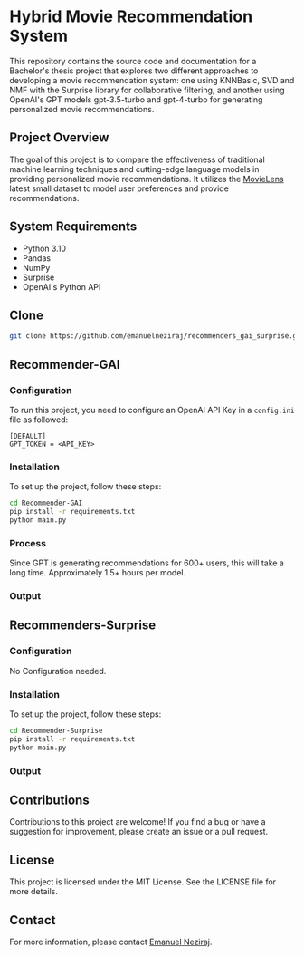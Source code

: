 # Hybrid Movie Recommendation System

This repository contains the source code and documentation for a Bachelor's thesis project that explores two different approaches to developing a movie recommendation system: one using KNNBasic, SVD and NMF with the Surprise library for collaborative filtering, and another using OpenAI's GPT models gpt-3.5-turbo and gpt-4-turbo for generating personalized movie recommendations.

## Project Overview

The goal of this project is to compare the effectiveness of traditional machine learning techniques and cutting-edge language models in providing personalized movie recommendations. It utilizes the [MovieLens](https://grouplens.org/datasets/movielens/) latest small dataset to model user preferences and provide recommendations.

## System Requirements

- Python 3.10
- Pandas
- NumPy
- Surprise
- OpenAI's Python API

## Clone

```Bash
git clone https://github.com/emanuelneziraj/recommenders_gai_surprise.git
```

## Recommender-GAI

### Configuration

To run this project, you need to configure an OpenAI API Key in a `config.ini` file as followed:

```
[DEFAULT]
GPT_TOKEN = <API_KEY>
```

### Installation

To set up the project, follow these steps:

```bash
cd Recommender-GAI
pip install -r requirements.txt
python main.py
```

### Process

Since GPT is generating recommendations for 600+ users, this will take a long time. Approximately 1.5+ hours per model.

### Output


## Recommenders-Surprise


### Configuration

No Configuration needed.

### Installation

To set up the project, follow these steps:

```bash
cd Recommender-Surprise
pip install -r requirements.txt
python main.py
```

### Output

## Contributions

Contributions to this project are welcome! If you find a bug or have a suggestion for improvement, please create an issue or a pull request.

## License

This project is licensed under the MIT License. See the LICENSE file for more details.

## Contact

For more information, please contact [Emanuel Neziraj](mailto:emanuel.neziraj@edu.fh-joanneum.com).
